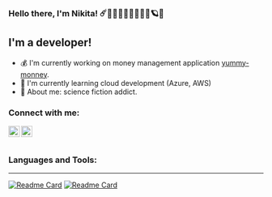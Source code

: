 ### Hello there, I'm Nikita! ☄️👾🐱‍👤🦄🔮🍭🍇🌀🪐🌠

## I'm a developer!
- 💰 I'm currently working on money management application [yummy-monney].
- 🌱 I'm currently learning cloud development (Azure, AWS)
- 🌌 About me: science fiction addict.

### Connect with me:

[<img align="left" alt="LinkedIn" width="22px" src="https://cdn.jsdelivr.net/npm/simple-icons@v3/icons/linkedin.svg" />][linkedin]
[<img align="left" alt="LinkedIn" width="22px" src="https://cdn.jsdelivr.net/npm/simple-icons@v3/icons/telegram.svg" />][telegram]


<br />
<br />

### Languages and Tools:

---

[![Readme Card](https://github-readme-stats.vercel.app/api/pin/?username=imnikitaokunev&repo=yummy-money)](https://github.com/imnikitaokunev/yummy-money)
[![Readme Card](https://github-readme-stats.vercel.app/api/pin/?username=imnikitaokunev&repo=kuzya)](https://github.com/imnikitaokunev/kuzya)


[linkedin]: https://www.linkedin.com/in/imnikitaokunev/
[telegram]: t.me/nikitkasss
[yummy-monney]: https://github.com/imnikitaokunev/yummy-money